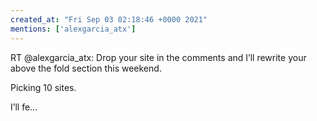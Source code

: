 ```yaml
---
created_at: "Fri Sep 03 02:18:46 +0000 2021"
mentions: ['alexgarcia_atx']
---
```


RT @alexgarcia_atx: Drop your site in the comments and I’ll rewrite your above the fold section this weekend. 

Picking 10 sites. 

I’ll fe…